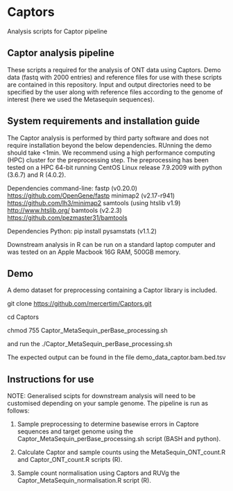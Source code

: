 # Captors
Analysis scripts for Captor pipeline

## Captor analysis pipeline
These scripts a required for the analysis of ONT data using Captors. Demo data (fastq with 2000 entries) and reference files for use with these scripts are contained in this repository. Input and output directories need to be specified by the user along with reference files according to the genome of interest (here we used the Metasequin sequences).

## System requirements and installation guide
The Captor analysis is performed by third party software and does not require installation beyond the below dependencies. RUnning the demo should take <1min. We recommend using a high performance computing (HPC) cluster for the preprocessing step. The preprocessing has been tested on a HPC 64-bit running CentOS Linux release 7.9.2009 with python (3.6.7) and R (4.0.2).

Dependencies command-line:
fastp (v0.20.0) https://github.com/OpenGene/fastp
minimap2 (v2.17-r941) https://github.com/lh3/minimap2
samtools (using htslib v1.9) http://www.htslib.org/
bamtools (v2.2.3) https://github.com/pezmaster31/bamtools

Dependencies Python:
pip install pysamstats (v1.1.2)

Downstream analysis in R can be run on a standard laptop computer and was tested on an Apple Macbook 16G RAM, 500GB memory.

## Demo
A demo dataset for preprocessing containing a Captor library is included.

git clone https://github.com/mercertim/Captors.git

cd Captors

chmod 755 Captor_MetaSequin_perBase_processing.sh

and run the ./Captor_MetaSequin_perBase_processing.sh

The expected output can be found in the file demo_data_captor.bam.bed.tsv

## Instructions for use
NOTE: Generalised scipts for downstream analysis will need to be customised depending on your sample genome. The pipeline is run as follows:
1. Sample preprocessing to determine basewise errors in Captore sequences and target genome using the Captor_MetaSequin_perBase_processing.sh script (BASH and python).

2. Calculate Captor and sample counts using the MetaSequin_ONT_count.R and Captor_ONT_count.R scripts (R).

3. Sample count normalisation using Captors and RUVg the Captor_MetaSequin_normalisation.R script (R).
